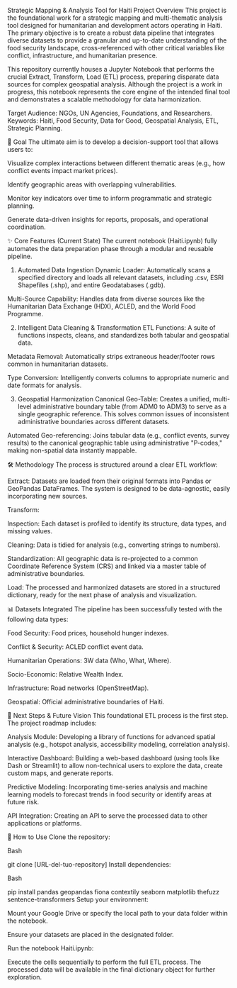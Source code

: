 Strategic Mapping & Analysis Tool for Haiti
Project Overview
This project is the foundational work for a strategic mapping and multi-thematic analysis tool designed for humanitarian and development actors operating in Haiti. The primary objective is to create a robust data pipeline that integrates diverse datasets to provide a granular and up-to-date understanding of the food security landscape, cross-referenced with other critical variables like conflict, infrastructure, and humanitarian presence.

This repository currently houses a Jupyter Notebook that performs the crucial Extract, Transform, Load (ETL) process, preparing disparate data sources for complex geospatial analysis. Although the project is a work in progress, this notebook represents the core engine of the intended final tool and demonstrates a scalable methodology for data harmonization.

Target Audience: NGOs, UN Agencies, Foundations, and Researchers.
Keywords: Haiti, Food Security, Data for Good, Geospatial Analysis, ETL, Strategic Planning.

🎯 Goal
The ultimate aim is to develop a decision-support tool that allows users to:

Visualize complex interactions between different thematic areas (e.g., how conflict events impact market prices).

Identify geographic areas with overlapping vulnerabilities.

Monitor key indicators over time to inform programmatic and strategic planning.

Generate data-driven insights for reports, proposals, and operational coordination.

✨ Core Features (Current State)
The current notebook (Haiti.ipynb) fully automates the data preparation phase through a modular and reusable pipeline.

1. Automated Data Ingestion
Dynamic Loader: Automatically scans a specified directory and loads all relevant datasets, including .csv, ESRI Shapefiles (.shp), and entire Geodatabases (.gdb).

Multi-Source Capability: Handles data from diverse sources like the Humanitarian Data Exchange (HDX), ACLED, and the World Food Programme.

2. Intelligent Data Cleaning & Transformation
ETL Functions: A suite of functions inspects, cleans, and standardizes both tabular and geospatial data.

Metadata Removal: Automatically strips extraneous header/footer rows common in humanitarian datasets.

Type Conversion: Intelligently converts columns to appropriate numeric and date formats for analysis.

3. Geospatial Harmonization
Canonical Geo-Table: Creates a unified, multi-level administrative boundary table (from ADM0 to ADM3) to serve as a single geographic reference. This solves common issues of inconsistent administrative boundaries across different datasets.

Automated Geo-referencing: Joins tabular data (e.g., conflict events, survey results) to the canonical geographic table using administrative "P-codes," making non-spatial data instantly mappable.

🛠️ Methodology
The process is structured around a clear ETL workflow:

Extract: Datasets are loaded from their original formats into Pandas or GeoPandas DataFrames. The system is designed to be data-agnostic, easily incorporating new sources.

Transform:

Inspection: Each dataset is profiled to identify its structure, data types, and missing values.

Cleaning: Data is tidied for analysis (e.g., converting strings to numbers).

Standardization: All geographic data is re-projected to a common Coordinate Reference System (CRS) and linked via a master table of administrative boundaries.

Load: The processed and harmonized datasets are stored in a structured dictionary, ready for the next phase of analysis and visualization.

📊 Datasets Integrated
The pipeline has been successfully tested with the following data types:

Food Security: Food prices, household hunger indexes.

Conflict & Security: ACLED conflict event data.

Humanitarian Operations: 3W data (Who, What, Where).

Socio-Economic: Relative Wealth Index.

Infrastructure: Road networks (OpenStreetMap).

Geospatial: Official administrative boundaries of Haiti.

🚀 Next Steps & Future Vision
This foundational ETL process is the first step. The project roadmap includes:

Analysis Module: Developing a library of functions for advanced spatial analysis (e.g., hotspot analysis, accessibility modeling, correlation analysis).

Interactive Dashboard: Building a web-based dashboard (using tools like Dash or Streamlit) to allow non-technical users to explore the data, create custom maps, and generate reports.

Predictive Modeling: Incorporating time-series analysis and machine learning models to forecast trends in food security or identify areas at future risk.

API Integration: Creating an API to serve the processed data to other applications or platforms.

🔧 How to Use
Clone the repository:

Bash

git clone [URL-del-tuo-repository]
Install dependencies:

Bash

pip install pandas geopandas fiona contextily seaborn matplotlib thefuzz sentence-transformers
Setup your environment:

Mount your Google Drive or specify the local path to your data folder within the notebook.

Ensure your datasets are placed in the designated folder.

Run the notebook Haiti.ipynb:

Execute the cells sequentially to perform the full ETL process. The processed data will be available in the final dictionary object for further exploration.
